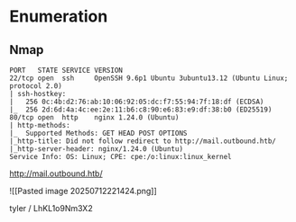 # Enumeration 
## Nmap 

```
PORT   STATE SERVICE VERSION
22/tcp open  ssh     OpenSSH 9.6p1 Ubuntu 3ubuntu13.12 (Ubuntu Linux; protocol 2.0)
| ssh-hostkey: 
|   256 0c:4b:d2:76:ab:10:06:92:05:dc:f7:55:94:7f:18:df (ECDSA)
|_  256 2d:6d:4a:4c:ee:2e:11:b6:c8:90:e6:83:e9:df:38:b0 (ED25519)
80/tcp open  http    nginx 1.24.0 (Ubuntu)
| http-methods: 
|_  Supported Methods: GET HEAD POST OPTIONS
|_http-title: Did not follow redirect to http://mail.outbound.htb/
|_http-server-header: nginx/1.24.0 (Ubuntu)
Service Info: OS: Linux; CPE: cpe:/o:linux:linux_kernel
```

http://mail.outbound.htb/

![[Pasted image 20250712221424.png]]

tyler / LhKL1o9Nm3X2